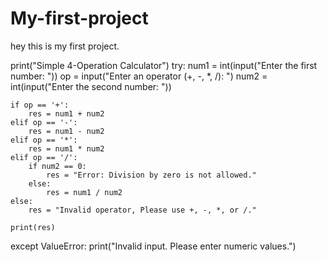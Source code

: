 # My-first-project

hey this is my first project.

print("Simple 4-Operation Calculator")
try:
    num1 = int(input("Enter the first number: "))
    op = input("Enter an operator (+, -, *, /): ")
    num2 = int(input("Enter the second number: "))

    if op == '+':
        res = num1 + num2
    elif op == '-':
        res = num1 - num2
    elif op == '*':
        res = num1 * num2
    elif op == '/':
        if num2 == 0:
            res = "Error: Division by zero is not allowed."
        else:
            res = num1 / num2
    else:
        res = "Invalid operator, Please use +, -, *, or /."

    print(res)

except ValueError:
    print("Invalid input. Please enter numeric values.")
